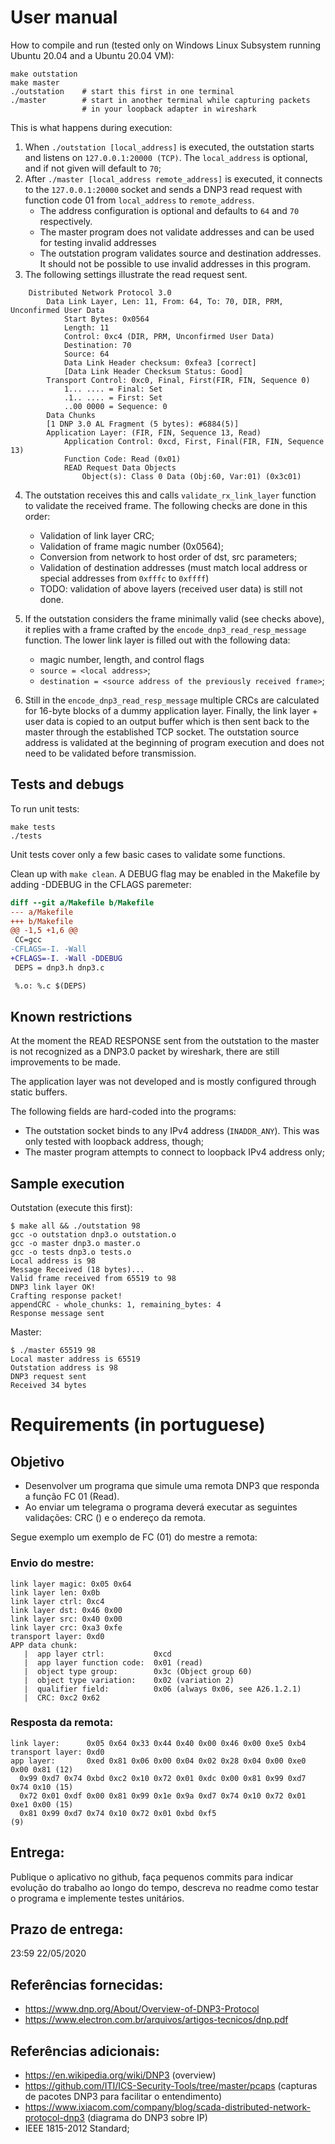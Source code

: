 # User manual

How to compile and run (tested only on Windows Linux Subsystem running Ubuntu 20.04
and a Ubuntu 20.04 VM):

```
make outstation
make master
./outstation    # start this first in one terminal
./master        # start in another terminal while capturing packets
                # in your loopback adapter in wireshark
```

This is what happens during execution:
1. When `./outstation [local_address]` is executed, the outstation starts and listens on `127.0.0.1:20000 (TCP)`. The `local_address` is optional, and if not given will default to `70`;
2. After `./master [local_address remote_address]` is executed, it connects to the `127.0.0.1:20000` socket and sends a DNP3 read request with function code 01 from `local_address` to `remote_address`.
    - The address configuration is optional and defaults to `64` and `70` respectively.
    - The master program does not validate addresses and can be used for testing invalid addresses
    - The outstation program validates source and destination addresses. It should not be possible to use invalid addresses in this program.
3. The following settings illustrate the read request sent.

```
    Distributed Network Protocol 3.0
        Data Link Layer, Len: 11, From: 64, To: 70, DIR, PRM, Unconfirmed User Data
            Start Bytes: 0x0564
            Length: 11
            Control: 0xc4 (DIR, PRM, Unconfirmed User Data)
            Destination: 70
            Source: 64
            Data Link Header checksum: 0xfea3 [correct]
            [Data Link Header Checksum Status: Good]
        Transport Control: 0xc0, Final, First(FIR, FIN, Sequence 0)
            1... .... = Final: Set
            .1.. .... = First: Set
            ..00 0000 = Sequence: 0
        Data Chunks
        [1 DNP 3.0 AL Fragment (5 bytes): #6884(5)]
        Application Layer: (FIR, FIN, Sequence 13, Read)
            Application Control: 0xcd, First, Final(FIR, FIN, Sequence 13)
            Function Code: Read (0x01)
            READ Request Data Objects
                Object(s): Class 0 Data (Obj:60, Var:01) (0x3c01)
```

4. The outstation receives this and calls `validate_rx_link_layer` function to validate the received frame. The following checks are done in this order:
    - Validation of link layer CRC;
    - Validation of frame magic number (0x0564);
    - Conversion from network to host order of dst, src parameters;
    - Validation of destination addresses (must match local address or special addresses from `0xfffc` to `0xffff`)
    - TODO: validation of above layers (received user data) is still not done.

5. If the outstation considers the frame minimally valid (see checks above), it replies with a frame crafted by the `encode_dnp3_read_resp_message` function. The lower link layer is filled out with the following data:
    - magic number, length, and control flags
    - `source = <local address>`;
    - `destination = <source address of the previously received frame>`;

6. Still in the `encode_dnp3_read_resp_message` multiple CRCs are calculated for 16-byte blocks of a dummy application layer. Finally, the link layer + user data is copied to an output buffer which is then sent back to the master through the established TCP socket. The outstation source address is validated at the beginning of program execution and does not need to be validated before transmission.

## Tests and debugs

To run unit tests:

```
make tests
./tests
```

Unit tests cover only a few basic cases to validate some functions.

Clean up with `make clean`. A DEBUG flag may be enabled in the Makefile by adding -DDEBUG in the CFLAGS paremeter:

```diff
diff --git a/Makefile b/Makefile
--- a/Makefile
+++ b/Makefile
@@ -1,5 +1,6 @@
 CC=gcc
-CFLAGS=-I. -Wall
+CFLAGS=-I. -Wall -DDEBUG
 DEPS = dnp3.h dnp3.c

 %.o: %.c $(DEPS)
```

## Known restrictions

At the moment the READ RESPONSE sent from the outstation to the master is not recognized as a DNP3.0 packet by wireshark, there are still improvements to be made.

The application layer was not developed and is mostly configured through static buffers.

The following fields are hard-coded into the programs:
 - The outstation socket binds to any IPv4 address (`INADDR_ANY`). This was only tested with loopback address, though;
 - The master program attempts to connect to loopback IPv4 address only;

## Sample execution

Outstation (execute this first):
```
$ make all && ./outstation 98
gcc -o outstation dnp3.o outstation.o
gcc -o master dnp3.o master.o
gcc -o tests dnp3.o tests.o
Local address is 98
Message Received (18 bytes)...
Valid frame received from 65519 to 98
DNP3 link layer OK!
Crafting response packet!
appendCRC - whole_chunks: 1, remaining_bytes: 4
Response message sent
```

Master:
```
$ ./master 65519 98
Local master address is 65519
Outstation address is 98
DNP3 request sent
Received 34 bytes
```




# Requirements (in portuguese)
## Objetivo

- Desenvolver um programa que simule uma remota DNP3 que responda a função FC 01 (Read).
- Ao enviar um telegrama o programa deverá executar as seguintes validações: CRC () e o endereço da remota.

Segue exemplo um exemplo de FC (01) do mestre a remota:

### Envio do mestre:

    link layer magic: 0x05 0x64
    link layer len: 0x0b
    link layer ctrl: 0xc4
    link layer dst: 0x46 0x00
    link layer src: 0x40 0x00
    link layer crc: 0xa3 0xfe
    transport layer: 0xd0
    APP data chunk:
       |  app layer ctrl:           0xcd
       |  app layer function code:  0x01 (read)
       |  object type group:        0x3c (Object group 60)
       |  object type variation:    0x02 (variation 2)
       |  qualifier field:          0x06 (always 0x06, see A26.1.2.1)
       |  CRC: 0xc2 0x62

### Resposta da remota:

    link layer:      0x05 0x64 0x33 0x44 0x40 0x00 0x46 0x00 0xe5 0xb4
    transport layer: 0xd0
    app layer:       0xed 0x81 0x06 0x00 0x04 0x02 0x28 0x04 0x00 0xe0 0x00 0x81 (12)
      0x99 0xd7 0x74 0xbd 0xc2 0x10 0x72 0x01 0xdc 0x00 0x81 0x99 0xd7 0x74 0x10 (15)
      0x72 0x01 0xdf 0x00 0x81 0x99 0x1e 0x9a 0xd7 0x74 0x10 0x72 0x01 0xe1 0x00 (15)
      0x81 0x99 0xd7 0x74 0x10 0x72 0x01 0xbd 0xf5                                (9)

## Entrega:
Publique o aplicativo no github, faça pequenos commits para indicar evolução do trabalho ao longo do tempo, descreva no readme como testar o programa e implemente testes unitários.

## Prazo de entrega:
23:59 22/05/2020

## Referências fornecidas:
- https://www.dnp.org/About/Overview-of-DNP3-Protocol
- https://www.electron.com.br/arquivos/artigos-tecnicos/dnp.pdf

## Referências adicionais:
- https://en.wikipedia.org/wiki/DNP3 (overview)
- https://github.com/ITI/ICS-Security-Tools/tree/master/pcaps (capturas de pacotes DNP3 para facilitar o entendimento)
- https://www.ixiacom.com/company/blog/scada-distributed-network-protocol-dnp3 (diagrama do DNP3 sobre IP)
- IEEE 1815-2012 Standard;